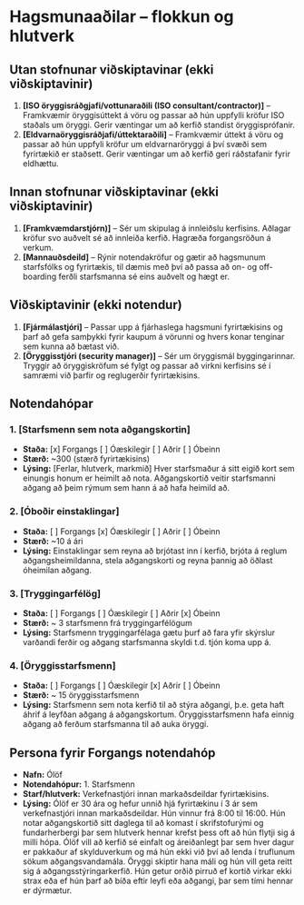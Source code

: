 # Hagsmunaaðilar – flokkun og hlutverk

<!-- 
Fyrir hvern notendahóp skal skrá:
- Nafn hóps (name)
- Staða (status): haka við "Kjörinn" eða "Óhagstæður" ef við á. Aðrir hópar eru ómerktir. 
  (Hópar sem eru hunsaðir þurfa ekki að vera með í skjalinu.)
- Stærð (size): áætlaður fjöldi notenda í hópnum
- Lýsing (description): tilgangur hópsins, helstu ferlar og hlutverk í verkefninu
-->

## Utan stofnunar viðskiptavinar (ekki viðskiptavinir)
1. **[ISO öryggisráðgjafi/vottunaraðili (ISO consultant/contractor)]** – Framkvæmir öryggisúttekt á vöru og passar að hún uppfylli kröfur ISO staðals um öryggi. Gerir væntingar um að kerfið standist öryggisprófanir.
2. **[Eldvarnaöryggisráðjafi/úttektaraðili]** – Framkvæmir úttekt á vöru og passar að hún uppfyli kröfur um eldvarnaröryggi á því svæði sem fyrirtækið er staðsett. Gerir væntingar um að kerfið geri ráðstafanir fyrir eldhættu.

## Innan stofnunar viðskiptavinar (ekki viðskiptavinir)
1. **[Framkvæmdarstjórn)]** – Sér um skipulag á innleiðslu kerfisins. Aðlagar kröfur svo auðvelt sé að innleiða kerfið. Hagræða forgangsröðun á verkum.
2. **[Mannauðsdeild]** – Rýnir notendakröfur og gætir að hagsmunum starfsfólks og fyrirtækis, til dæmis með því að passa að on- og off-boarding ferðli starfsmanna sé eins auðvelt og hægt er.


## Viðskiptavinir (ekki notendur)
1. **[Fjármálastjóri]** – Passar upp á fjárhaslega hagsmuni fyrirtækisins og þarf að gefa samþykki fyrir kaupum á vörunni og hvers konar tenginar sem kunna að bætast við. 
2. **[Öryggisstjóri (security manager)]** – Sér um öryggismál byggingarinnar. Tryggir að öryggiskröfum sé fylgt og passar að virkni kerfisins sé í samræmi við þarfir og reglugerðir fyrirtækisins.

## Notendahópar

### 1. [Starfsmenn sem nota aðgangskortin]
- **Staða:** [x] Forgangs  [ ] Óæskilegir  [ ] Aðrir  [ ] Óbeinn  
- **Stærð:** ~300 (stærð fyrirtækisins)  
- **Lýsing:** [Ferlar, hlutverk, markmið] Hver starfsmaður á sitt eigið kort sem einungis honum er heimilt að nota. Aðgangskortið veitir starfsmanni aðgang að þeim rýmum sem hann á að hafa heimild að. 

### 2. [Óboðir einstaklingar]
- **Staða:** [ ] Forgangs   [x] Óæskilegir  [ ] Aðrir  [ ] Óbeinn  
- **Stærð:** ~10 á ári  
- **Lýsing:** Einstaklingar sem reyna að brjótast inn í kerfið, brjóta á reglum aðgangsheimildanna, stela aðgangskorti og reyna þannig að öðlast óheimilan aðgang.

### 3. [Tryggingarfélög]
- **Staða:** [ ] Forgangs   [ ] Óæskilegir  [ ] Aðrir  [x] Óbeinn  
- **Stærð:** ~ 3 starfsmenn frá tryggingarfélögum  
- **Lýsing:** Starfsmenn tryggingarfélaga gætu þurf að fara yfir skýrslur varðandi ferðir og aðgang starfsmanna skyldi t.d. tjón koma upp á.

### 4. [Öryggisstarfsmenn]
- **Staða:** [ ] Forgangs   [ ] Óæskilegir  [x] Aðrir [ ] Óbeinn  
- **Stærð:** ~ 15 öryggisstarfsmenn
- **Lýsing:** Starfsmenn sem nota kerfið til að stýra aðgangi, þ.e. geta haft áhrif á leyfðan aðgang á aðgangskortum. Öryggisstarfsmenn hafa einnig aðgang að ferðum starfsmanna til að auka öryggi.

## Persona fyrir Forgangs  notendahóp
<!--
Persóna getur komið í stað raunverulegs notendafulltrúa þegar hann er 
ekki tiltækur. Þá getur BA hugsað sér slíkan notanda við að framkvæma verk 
eða velja, og þannig búið til upphafspunkt fyrir kröfur sem síðar eru sannreyndar 
með notendum.

Upplýsingar um persónu fyrir viðskiptavin geta innihaldið félags- og 
lýðfræðilega eiginleika, hegðun, óskir og pirrandi þætti. 
Mikilvægt er að tryggja að persónur séu raunverulega fulltrúar viðkomandi 
notendahóps, byggt á markaðs-, lýðfræðilegum og þjóðfræðilegum rannsóknum
-->
<!--
Dæmi bls. 107
Fred, 41, has been a chemist at Contoso Pharmaceuticals since he received his Ph.D.
14 years ago. He doesn’t have much patience with computers. Fred usually works
on two projects at a time in related chemical areas. His lab contains approximately
300 bottles of chemicals and gas cylinders. On an average day, he’ll need four new
chemicals from the stockroom. Two of these will be commercial chemicals in stock,
one will need to be ordered, and one will come from the supply of proprietary Contoso
chemical samples. On occasion, Fred will need a hazardous chemical that requires
special training for safe handling. When he buys a chemical for the first time, Fred
wants the material safety data sheet emailed to him automatically. Each year, Fred will
synthesize about 20 new proprietary chemicals to go into the stockroom. Fred wants
a report of his chemical usage for the previous month to be generated automatically
and sent to him by email so that he can monitor his chemical exposure.
--> 
- **Nafn:** Ólöf
- **Notendahópur:** 1. Starfsmenn
- **Starf/hlutverk:** Verkefnastjóri innan markaðsdeildar fyrirtækisins.
- **Lýsing:** Ólöf er 30 ára og hefur unnið hjá fyrirtækinu í 3 ár sem verkefnastjóri innan markaðsdeildar. Hún vinnur frá 8:00 til 16:00. Hún notar aðgangskortið sitt daglega til að komast í skrifstofurými og fundarherbergi þar sem hlutverk hennar krefst þess oft að hún flytji sig á milli hópa. Ólöf vill að kerfið sé einfalt og áreiðanlegt þar sem hver dagur er pakkaður af skylduverkum og má hún ekki við því að lenda í truflunum sökum aðgangsvandamála. Öryggi skiptir hana máli og hún vill geta reitt sig á aðgangsstýringarkerfið. Hún getur orðið pirruð ef kortið virkar ekki strax eða ef hún þarf að bíða eftir leyfi eða aðgangi, þar sem tími hennar er dýrmætur.
